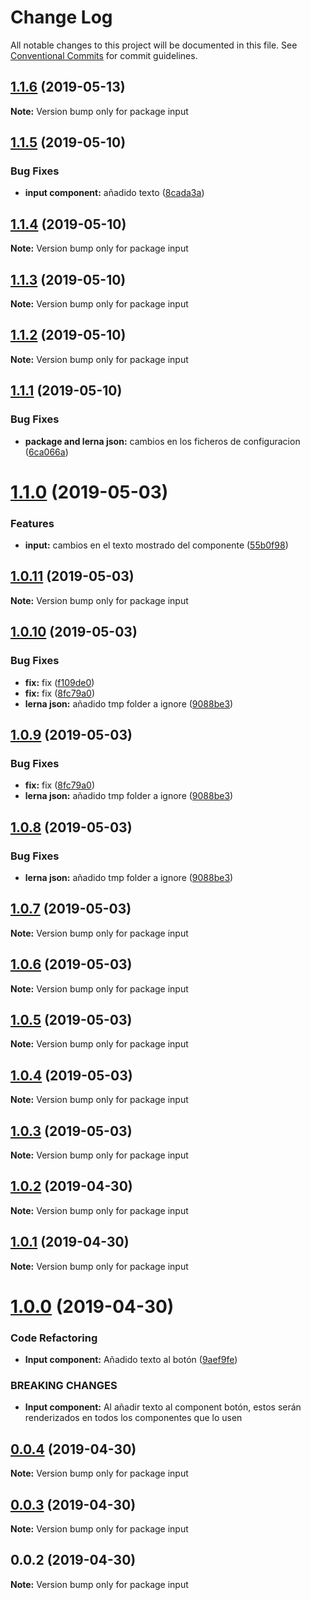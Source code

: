 # Change Log

All notable changes to this project will be documented in this file.
See [Conventional Commits](https://conventionalcommits.org) for commit guidelines.

## [1.1.6](https://github.com/Coolpix/lerna-example/compare/input@1.1.5...input@1.1.6) (2019-05-13)

**Note:** Version bump only for package input





## [1.1.5](https://github.com/Coolpix/lerna-example/compare/input@1.1.4...input@1.1.5) (2019-05-10)


### Bug Fixes

* **input component:** añadido texto ([8cada3a](https://github.com/Coolpix/lerna-example/commit/8cada3a))





## [1.1.4](https://github.com/Coolpix/lerna-example/compare/input@1.1.3...input@1.1.4) (2019-05-10)

**Note:** Version bump only for package input





## [1.1.3](https://github.com/Coolpix/lerna-example/compare/input@1.1.2...input@1.1.3) (2019-05-10)

**Note:** Version bump only for package input





## [1.1.2](https://github.com/Coolpix/lerna-example/compare/input@1.1.1...input@1.1.2) (2019-05-10)

**Note:** Version bump only for package input





## [1.1.1](https://github.com/Coolpix/lerna-example/compare/input@1.1.0...input@1.1.1) (2019-05-10)


### Bug Fixes

* **package and lerna json:** cambios en los ficheros de configuracion ([6ca066a](https://github.com/Coolpix/lerna-example/commit/6ca066a))





# [1.1.0](https://github.com/Coolpix/lerna-example/compare/input@1.0.11...input@1.1.0) (2019-05-03)


### Features

* **input:** cambios en el texto mostrado del componente ([55b0f98](https://github.com/Coolpix/lerna-example/commit/55b0f98))





## [1.0.11](https://github.com/Coolpix/lerna-example/compare/input@1.0.10...input@1.0.11) (2019-05-03)

**Note:** Version bump only for package input





## [1.0.10](https://github.com/Coolpix/lerna-example/compare/input@1.0.5...input@1.0.10) (2019-05-03)


### Bug Fixes

* **fix:** fix ([f109de0](https://github.com/Coolpix/lerna-example/commit/f109de0))
* **fix:** fix ([8fc79a0](https://github.com/Coolpix/lerna-example/commit/8fc79a0))
* **lerna json:** añadido tmp folder a ignore ([9088be3](https://github.com/Coolpix/lerna-example/commit/9088be3))





## [1.0.9](https://github.com/Coolpix/lerna-example/compare/input@1.0.5...input@1.0.9) (2019-05-03)


### Bug Fixes

* **fix:** fix ([8fc79a0](https://github.com/Coolpix/lerna-example/commit/8fc79a0))
* **lerna json:** añadido tmp folder a ignore ([9088be3](https://github.com/Coolpix/lerna-example/commit/9088be3))





## [1.0.8](https://github.com/Coolpix/lerna-example/compare/input@1.0.5...input@1.0.8) (2019-05-03)


### Bug Fixes

* **lerna json:** añadido tmp folder a ignore ([9088be3](https://github.com/Coolpix/lerna-example/commit/9088be3))





## [1.0.7](https://github.com/Coolpix/lerna-example/compare/input@1.0.5...input@1.0.7) (2019-05-03)

**Note:** Version bump only for package input





## [1.0.6](https://github.com/Coolpix/lerna-example/compare/input@1.0.5...input@1.0.6) (2019-05-03)

**Note:** Version bump only for package input





## [1.0.5](https://github.com/Coolpix/lerna-example/compare/input@1.0.0...input@1.0.5) (2019-05-03)

**Note:** Version bump only for package input





## [1.0.4](https://github.com/Coolpix/lerna-example/compare/input@1.0.0...input@1.0.4) (2019-05-03)

**Note:** Version bump only for package input





## [1.0.3](https://github.com/Coolpix/lerna-example/compare/input@1.0.0...input@1.0.3) (2019-05-03)

**Note:** Version bump only for package input





## [1.0.2](https://github.com/Coolpix/lerna-example/compare/input@1.0.0...input@1.0.2) (2019-04-30)

**Note:** Version bump only for package input





## [1.0.1](https://github.com/Coolpix/lerna-example/compare/input@1.0.0...input@1.0.1) (2019-04-30)

**Note:** Version bump only for package input





# [1.0.0](https://github.com/Coolpix/lerna-example/compare/input@0.0.4...input@1.0.0) (2019-04-30)


### Code Refactoring

* **Input component:** Añadido texto al botón ([9aef9fe](https://github.com/Coolpix/lerna-example/commit/9aef9fe))


### BREAKING CHANGES

* **Input component:** Al añadir texto al component botón, estos serán renderizados en todos los
componentes que lo usen





## [0.0.4](https://github.com/Coolpix/lerna-example/compare/input@0.0.3...input@0.0.4) (2019-04-30)

**Note:** Version bump only for package input





## [0.0.3](https://github.com/Coolpix/lerna-example/compare/input@0.0.2...input@0.0.3) (2019-04-30)

**Note:** Version bump only for package input





## 0.0.2 (2019-04-30)

**Note:** Version bump only for package input
